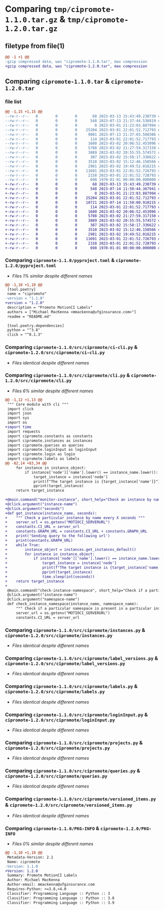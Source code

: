 # Comparing `tmp/cipromote-1.1.0.tar.gz` & `tmp/cipromote-1.2.0.tar.gz`

## filetype from file(1)

```diff
@@ -1 +1 @@
-gzip compressed data, was "cipromote-1.1.0.tar", max compression
+gzip compressed data, was "cipromote-1.2.0.tar", max compression
```

## Comparing `cipromote-1.1.0.tar` & `cipromote-1.2.0.tar`

### file list

```diff
@@ -1,15 +1,15 @@
--rw-r--r--   0        0        0       68 2023-03-13 15:43:49.230739 cipromote-1.1.0/README.md
--rw-r--r--   0        0        0      548 2023-07-13 21:37:44.536819 cipromote-1.1.0/pyproject.toml
--rw-r--r--   0        0        0        0 2023-03-01 21:23:03.887994 cipromote-1.1.0/src/cipromote/__init__.py
--rw-r--r--   0        0        0    25204 2023-03-01 22:01:52.712793 cipromote-1.1.0/src/cipromote/ci-cli.py
--rw-r--r--   0        0        0     9801 2023-07-13 21:37:03.560306 cipromote-1.1.0/src/cipromote/cli.py
--rw-r--r--   0        0        0      114 2023-03-01 22:01:52.717793 cipromote-1.1.0/src/cipromote/constants.py
--rw-r--r--   0        0        0     1680 2023-03-02 20:06:52.453096 cipromote-1.1.0/src/cipromote/instances.py
--rw-r--r--   0        0        0     5708 2023-03-02 21:27:59.317150 cipromote-1.1.0/src/cipromote/label_versions.py
--rw-r--r--   0        0        0     3889 2023-03-02 20:55:55.574572 cipromote-1.1.0/src/cipromote/labels.py
--rw-r--r--   0        0        0      387 2023-03-02 15:58:17.336622 cipromote-1.1.0/src/cipromote/login.py
--rw-r--r--   0        0        0     3510 2023-03-02 15:12:46.158566 cipromote-1.1.0/src/cipromote/loginInput.py
--rw-r--r--   0        0        0     2981 2023-03-02 19:49:52.016215 cipromote-1.1.0/src/cipromote/projects.py
--rw-r--r--   0        0        0    11691 2023-03-01 22:01:52.726793 cipromote-1.1.0/src/cipromote/queries.py
--rw-r--r--   0        0        0     2158 2023-03-01 22:01:52.728793 cipromote-1.1.0/src/cipromote/versioned_items.py
--rw-r--r--   0        0        0      698 1970-01-01 00:00:00.000000 cipromote-1.1.0/PKG-INFO
+-rw-r--r--   0        0        0       68 2023-03-13 15:43:49.230739 cipromote-1.2.0/README.md
+-rw-r--r--   0        0        0      548 2023-07-14 11:50:44.367941 cipromote-1.2.0/pyproject.toml
+-rw-r--r--   0        0        0        0 2023-03-01 21:23:03.887994 cipromote-1.2.0/src/cipromote/__init__.py
+-rw-r--r--   0        0        0    25204 2023-03-01 22:01:52.712793 cipromote-1.2.0/src/cipromote/ci-cli.py
+-rw-r--r--   0        0        0    10721 2023-07-14 11:50:00.910215 cipromote-1.2.0/src/cipromote/cli.py
+-rw-r--r--   0        0        0      114 2023-03-01 22:01:52.717793 cipromote-1.2.0/src/cipromote/constants.py
+-rw-r--r--   0        0        0     1680 2023-03-02 20:06:52.453096 cipromote-1.2.0/src/cipromote/instances.py
+-rw-r--r--   0        0        0     5708 2023-03-02 21:27:59.317150 cipromote-1.2.0/src/cipromote/label_versions.py
+-rw-r--r--   0        0        0     3889 2023-03-02 20:55:55.574572 cipromote-1.2.0/src/cipromote/labels.py
+-rw-r--r--   0        0        0      387 2023-03-02 15:58:17.336622 cipromote-1.2.0/src/cipromote/login.py
+-rw-r--r--   0        0        0     3510 2023-03-02 15:12:46.158566 cipromote-1.2.0/src/cipromote/loginInput.py
+-rw-r--r--   0        0        0     2981 2023-03-02 19:49:52.016215 cipromote-1.2.0/src/cipromote/projects.py
+-rw-r--r--   0        0        0    11691 2023-03-01 22:01:52.726793 cipromote-1.2.0/src/cipromote/queries.py
+-rw-r--r--   0        0        0     2158 2023-03-01 22:01:52.728793 cipromote-1.2.0/src/cipromote/versioned_items.py
+-rw-r--r--   0        0        0      698 1970-01-01 00:00:00.000000 cipromote-1.2.0/PKG-INFO
```

### Comparing `cipromote-1.1.0/pyproject.toml` & `cipromote-1.2.0/pyproject.toml`

 * *Files 1% similar despite different names*

```diff
@@ -1,10 +1,10 @@
 [tool.poetry]
 name = "cipromote"
-version = "1.1.0"
+version = "1.2.0"
 description = "Promote MotionCI Labels"
 authors = ["Michael MacKenna <mmackenna@ufginsurance.com>"]
 readme = "README.md"
 
 [tool.poetry.dependencies]
 python = "^3.8"
 click = "^8.1.3"
```

### Comparing `cipromote-1.1.0/src/cipromote/ci-cli.py` & `cipromote-1.2.0/src/cipromote/ci-cli.py`

 * *Files identical despite different names*

### Comparing `cipromote-1.1.0/src/cipromote/cli.py` & `cipromote-1.2.0/src/cipromote/cli.py`

 * *Files 6% similar despite different names*

```diff
@@ -1,12 +1,13 @@
 """ Core module with cli """
 import click
 import json
 import sys
 import os
+import time
 import requests
 import cipromote.constants as constants
 import cipromote.instances as instances
 import cipromote.queries as queries
 import cipromote.loginInput as loginInput
 import cipromote.login as login
 import cipromote.labels as labels
@@ -82,14 +83,34 @@
     for instance in instance_object:
         if instance['node']['name'].lower() == instance_name.lower():
             target_instance = instance['node']
             print(f"The target instance is {target_instance['name']}")
             pprint(target_instance)
     return target_instance
 
+@main.command("monitor-instance", short_help="Check an instance by name every X seconds")
+@click.argument("instance-name")
+@click.argument("seconds")
+def get_instance(instance_name, seconds):
+    """ Check a particular instance by name every X seconds """
+    server_url = os.getenv("MOTIOCI_SERVERURL")
+    constants.CI_URL = server_url
+    constants.GRAPH_URL = constants.CI_URL + constants.GRAPH_URL
+    print('Sending query to the following url')
+    print(constants.GRAPH_URL)
+    while True:
+        instance_object = instances.get_instances_default()
+        for instance in instance_object:
+            if instance['node']['name'].lower() == instance_name.lower():
+                target_instance = instance['node']
+                print(f"The target instance is {target_instance['name']}")
+                pprint(target_instance)
+                time.sleep(int(seconds))
+    return target_instance
+
 @main.command("check-instance-namespace", short_help="Check if a particular namespace is present")
 @click.argument("instance-name")
 @click.argument("namespace-name")
 def check_instance_namespace(instance_name, namespace_name):
     """ Check if a particular namespace is present in a particular instance """
     server_url = os.getenv("MOTIOCI_SERVERURL")
     constants.CI_URL = server_url
```

### Comparing `cipromote-1.1.0/src/cipromote/instances.py` & `cipromote-1.2.0/src/cipromote/instances.py`

 * *Files identical despite different names*

### Comparing `cipromote-1.1.0/src/cipromote/label_versions.py` & `cipromote-1.2.0/src/cipromote/label_versions.py`

 * *Files identical despite different names*

### Comparing `cipromote-1.1.0/src/cipromote/labels.py` & `cipromote-1.2.0/src/cipromote/labels.py`

 * *Files identical despite different names*

### Comparing `cipromote-1.1.0/src/cipromote/loginInput.py` & `cipromote-1.2.0/src/cipromote/loginInput.py`

 * *Files identical despite different names*

### Comparing `cipromote-1.1.0/src/cipromote/projects.py` & `cipromote-1.2.0/src/cipromote/projects.py`

 * *Files identical despite different names*

### Comparing `cipromote-1.1.0/src/cipromote/queries.py` & `cipromote-1.2.0/src/cipromote/queries.py`

 * *Files identical despite different names*

### Comparing `cipromote-1.1.0/src/cipromote/versioned_items.py` & `cipromote-1.2.0/src/cipromote/versioned_items.py`

 * *Files identical despite different names*

### Comparing `cipromote-1.1.0/PKG-INFO` & `cipromote-1.2.0/PKG-INFO`

 * *Files 0% similar despite different names*

```diff
@@ -1,10 +1,10 @@
 Metadata-Version: 2.1
 Name: cipromote
-Version: 1.1.0
+Version: 1.2.0
 Summary: Promote MotionCI Labels
 Author: Michael MacKenna
 Author-email: mmackenna@ufginsurance.com
 Requires-Python: >=3.8,<4.0
 Classifier: Programming Language :: Python :: 3
 Classifier: Programming Language :: Python :: 3.8
 Classifier: Programming Language :: Python :: 3.9
```

